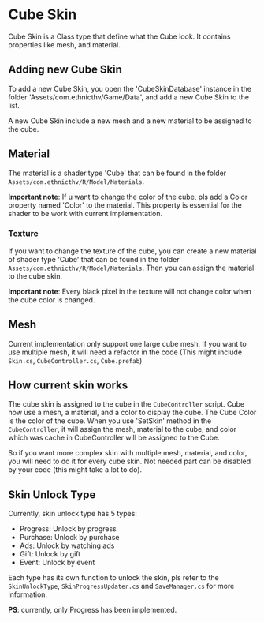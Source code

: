 # Cube Skin

Cube Skin is a Class type that define what the Cube look. It contains properties like mesh, and material.

## Adding new Cube Skin
To add a new Cube Skin, you open the 'CubeSkinDatabase' instance in the folder 'Assets/com.ethnicthv/Game/Data', and add a new Cube Skin to the list.

A new Cube Skin include a new mesh and a new material to be assigned to the cube.

## Material
The material is a shader type 'Cube' that can be found in the folder `Assets/com.ethnicthv/R/Model/Materials`.

__Important note__: If u want to change the color of the cube, pls add a Color property named 'Color' to the material. This property is essential for the shader to be work with current implementation.

### Texture
If you want to change the texture of the cube, you can create a new material of shader type 'Cube' that can be found in the folder `Assets/com.ethnicthv/R/Model/Materials`. Then you can assign the material to the cube skin.

__Important note__: Every black pixel in the texture will not change color when the cube color is changed.

## Mesh
Current implementation only support one large cube mesh. If you want to use multiple mesh, it will need a refactor in the code (This might include `Skin.cs`, `CubeController.cs`, `Cube.prefab`)

## How current skin works
The cube skin is assigned to the cube in the `CubeController` script. Cube now use a mesh, a material, and a color to display the cube. The Cube Color is the color of the cube. When you use 'SetSkin' method in the `CubeController`, it will assign the mesh, material to the cube, and color which was cache in CubeController will be assigned to the Cube.

So if you want more complex skin with multiple mesh, material, and color, you will need to do it for every cube skin. Not needed part can be disabled by your code (this might take a lot to do). 

## Skin Unlock Type
Currently, skin unlock type has 5 types:
- Progress: Unlock by progress
- Purchase: Unlock by purchase
- Ads: Unlock by watching ads
- Gift: Unlock by gift
- Event: Unlock by event

Each type has its own function to unlock the skin, pls refer to the `SkinUnlockType`, `SkinProgressUpdater.cs` and `SaveManager.cs` for more information.

__PS__: currently, only Progress has been implemented.